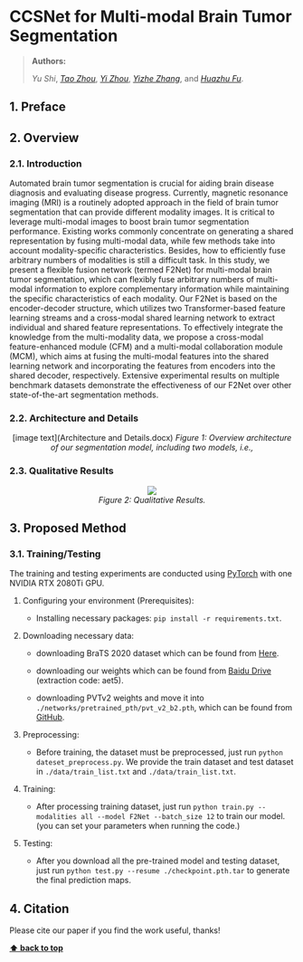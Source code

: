 # CCSNet for Multi-modal Brain Tumor Segmentation

> **Authors:**
>
> *Yu Shi*,
> [*Tao Zhou*](https://taozh2017.github.io),
> [*Yi Zhou*](https://cse.seu.edu.cn/2021/0303/c23024a362239/page.htm),
> [*Yizhe Zhang*](https://yizhezhang.com/),
> and [*Huazhu Fu*](https://hzfu.github.io/).
>
> 

## 1. Preface


## 2. Overview

### 2.1. Introduction

Automated brain tumor segmentation is crucial for aiding brain disease diagnosis and evaluating disease progress. Currently, magnetic resonance imaging (MRI) is a routinely adopted approach in the field of brain tumor segmentation that can provide different modality images. It is critical to leverage multi-modal images to boost brain tumor segmentation performance. Existing works commonly concentrate on generating a shared representation by fusing multi-modal data, while few methods take into account modality-specific characteristics. Besides, how to efficiently fuse arbitrary numbers of modalities is still a difficult task. In this study, we present a flexible fusion network (termed F2Net) for multi-modal brain tumor segmentation, which can flexibly fuse arbitrary numbers of multi-modal information to explore complementary information while maintaining the specific characteristics of each modality. 
Our F2Net is based on the encoder-decoder structure, which utilizes two Transformer-based feature learning streams and a cross-modal shared learning network to extract individual and shared feature representations. To effectively integrate the knowledge from the multi-modality data, we propose a cross-modal feature-enhanced module (CFM) and a multi-modal collaboration module (MCM), which aims at fusing the multi-modal features into the shared learning network and incorporating the features from encoders into the shared decoder, respectively. Extensive experimental results on multiple benchmark datasets demonstrate the effectiveness of our F2Net over other state-of-the-art segmentation methods.

### 2.2. Architecture and Details

<p align="center">
[image text](Architecture and Details.docx)
    <em>
    Figure 1: Overview architecture of our segmentation model, including two models, i.e., 
    </em>
</p>


### 2.3. Qualitative Results

<p align="center">
    <img src="imgs/results.png"/> <br />
    <em> 
    Figure 2: Qualitative Results.
    </em>
</p>

## 3. Proposed Method

### 3.1. Training/Testing

The training and testing experiments are conducted using [PyTorch](https://github.com/pytorch/pytorch) with one NVIDIA RTX 2080Ti GPU.

1. Configuring your environment (Prerequisites):
       
    + Installing necessary packages: `pip install -r requirements.txt`.

2. Downloading necessary data:

    + downloading BraTS 2020 dataset
    which can be found from [Here](https://www.med.upenn.edu/cbica/brats2020/data.html).
   
    + downloading our weights
    which can be found from [Baidu Drive](https://pan.baidu.com/s/1855rwwaaFSM0EJcIlKCtHw) (extraction code: aet5).
    
    + downloading PVTv2 weights and move it into `./networks/pretrained_pth/pvt_v2_b2.pth`,
    which can be found from [GitHub](https://github.com/whai362/PVT/releases/download/v2/pvt_v2_b2.pth).

3. Preprocessing:

    + Before training, the dataset must be preprocessed, just run `python dateset_preprocess.py`. We provide the train 
    dataset and test dataset in `./data/train_list.txt` and `./data/train_list.txt`.
5. Training:
    
    + After processing training dataset, just run `python train.py --modalities all --model F2Net --batch_size 12` to train our model.
      (you can set your parameters when running the code.)

6. Testing:

    + After you download all the pre-trained model and testing dataset, just run `python test.py --resume ./checkpoint.pth.tar` to generate the final prediction maps.
    
## 4. Citation

Please cite our paper if you find the work useful, thanks!




**[⬆ back to top](#1-preface)**

